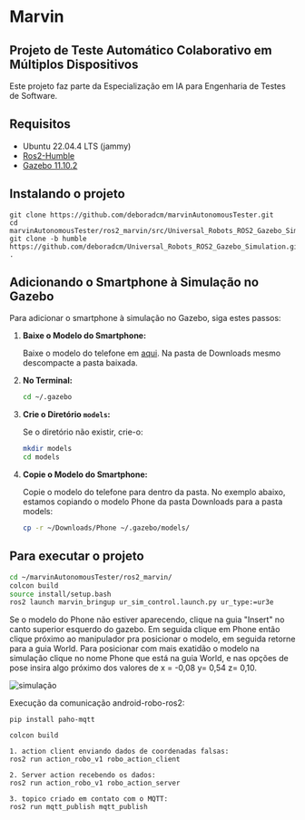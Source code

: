 # Marvin
## Projeto de Teste Automático Colaborativo em Múltiplos Dispositivos

Este projeto faz parte da Especialização em IA para Engenharia de Testes de Software.

## Requisitos

- Ubuntu 22.04.4 LTS (jammy)
- [Ros2-Humble](https://docs.ros.org/en/humble/Installation/Ubuntu-Install-Debians.html)
- [Gazebo 11.10.2](https://classic.gazebosim.org/tutorials?tut=install_ubuntu)

## Instalando o projeto
```
git clone https://github.com/deboradcm/marvinAutonomousTester.git
cd marvinAutonomousTester/ros2_marvin/src/Universal_Robots_ROS2_Gazebo_Simulation
git clone -b humble https://github.com/deboradcm/Universal_Robots_ROS2_Gazebo_Simulation.git .
```
## Adicionando o Smartphone à Simulação no Gazebo

Para adicionar o smartphone à simulação no Gazebo, siga estes passos:

1. **Baixe o Modelo do Smartphone:**

    Baixe o modelo do telefone em [aqui](https://app.gazebosim.org/OpenRobotics/fuel/models/Phone).
    Na pasta de Downloads mesmo descompacte a pasta baixada. 

3. **No Terminal:**

    ```bash
    cd ~/.gazebo
    ```

4. **Crie o Diretório `models`:**

    Se o diretório não existir, crie-o:

    ```bash
    mkdir models
    cd models
    ```

5. **Copie o Modelo do Smartphone:**

    Copie o modelo do telefone para dentro da pasta. No exemplo abaixo, estamos copiando o modelo Phone da pasta Downloads para a pasta models:

    ```bash
    cp -r ~/Downloads/Phone ~/.gazebo/models/
    ```

## Para executar o projeto

```bash
cd ~/marvinAutonomousTester/ros2_marvin/
colcon build 
source install/setup.bash
ros2 launch marvin_bringup ur_sim_control.launch.py ur_type:=ur3e
```
Se o modelo do Phone não estiver aparecendo, clique na guia "Insert" no canto superior esquerdo do gazebo. Em seguida clique em Phone então clique próximo ao manipulador pra posicionar o modelo, em seguida retorne para a guia World. Para posicionar com mais exatidão o modelo na simulação clique no nome Phone que está na guia World, e nas opções de pose insira algo próximo dos valores de x = -0,08 y= 0,54 z= 0,10.

![simulação](https://github.com/deboradcm/marvinAutonomousTester/assets/103585151/e3b0e089-f4ff-4293-80ec-6658d4628e76)

Execução da comunicação android-robo-ros2:
```
pip install paho-mqtt

colcon build 

1. action client enviando dados de coordenadas falsas:
ros2 run action_robo_v1 robo_action_client

2. Server action recebendo os dados:
ros2 run action_robo_v1 robo_action_server

3. topico criado em contato com o MQTT:
ros2 run mqtt_publish mqtt_publish
```
